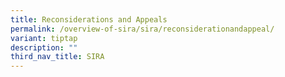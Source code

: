```yaml
---
title: Reconsiderations and Appeals
permalink: /overview-of-sira/sira/reconsiderationandappeal/
variant: tiptap
description: ""
third_nav_title: SIRA
---
```


